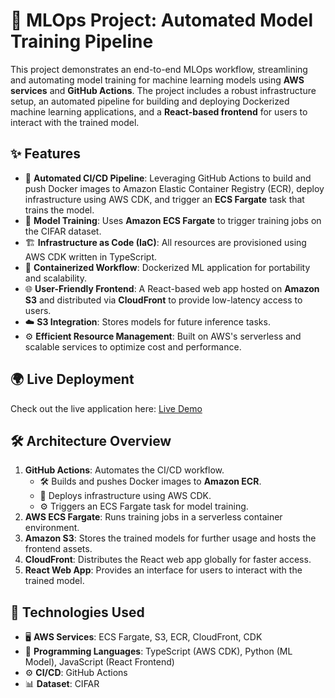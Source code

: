 # 🚀 MLOps Project: Automated Model Training Pipeline

This project demonstrates an end-to-end MLOps workflow, streamlining and automating model training for machine learning models using **AWS services** and **GitHub Actions**. The project includes a robust infrastructure setup, an automated pipeline for building and deploying Dockerized machine learning applications, and a **React-based frontend** for users to interact with the trained model.

## ✨ Features

- 🔄 **Automated CI/CD Pipeline**: Leveraging GitHub Actions to build and push Docker images to Amazon Elastic Container Registry (ECR), deploy infrastructure using AWS CDK, and trigger an **ECS Fargate** task that trains the model.
- 🧠 **Model Training**: Uses **Amazon ECS Fargate** to trigger training jobs on the CIFAR dataset.
- 🏗️ **Infrastructure as Code (IaC)**: All resources are provisioned using AWS CDK written in TypeScript.
- 🐳 **Containerized Workflow**: Dockerized ML application for portability and scalability.
- 🌐 **User-Friendly Frontend**: A React-based web app hosted on **Amazon S3** and distributed via **CloudFront** to provide low-latency access to users.
- ☁️ **S3 Integration**: Stores models for future inference tasks.
- ⚙️ **Efficient Resource Management**: Built on AWS's serverless and scalable services to optimize cost and performance.

## 🌍 Live Deployment

Check out the live application here: [Live Demo](https://d3bnlqzkqhdpm2.cloudfront.net/)

## 🛠️ Architecture Overview

1. **GitHub Actions**: Automates the CI/CD workflow.
   - 🛠️ Builds and pushes Docker images to **Amazon ECR**.
   - 🚀 Deploys infrastructure using AWS CDK.
   - ⚙️ Triggers an ECS Fargate task for model training.
2. **AWS ECS Fargate**: Runs training jobs in a serverless container environment.
3. **Amazon S3**: Stores the trained models for further usage and hosts the frontend assets.
4. **CloudFront**: Distributes the React web app globally for faster access.
5. **React Web App**: Provides an interface for users to interact with the trained model.

## 🧰 Technologies Used

- 🖥️ **AWS Services**: ECS Fargate, S3, ECR, CloudFront, CDK
- 📝 **Programming Languages**: TypeScript (AWS CDK), Python (ML Model), JavaScript (React Frontend)
- ⚙️ **CI/CD**: GitHub Actions
- 📊 **Dataset**: CIFAR

